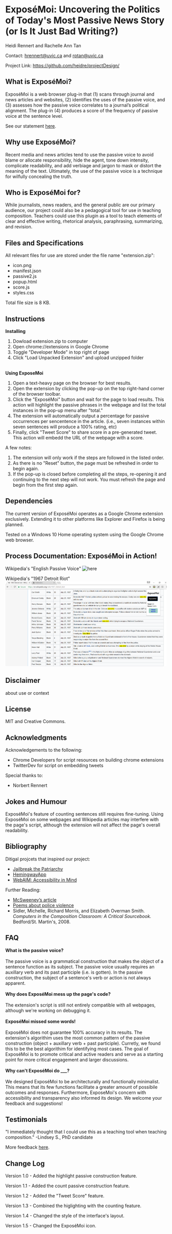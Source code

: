 # ExposéMoi: Uncovering the Politics of Today's Most Passive News Story (or Is It Just Bad Writing?)

Heidi Rennert and Rachelle Ann Tan

Contact: [hrennert@uvic.ca](mailto:hrennert@uvic.ca) and [rptan@uvic.ca](mailto:rptan@uvic.ca)

Project Link: https://github.com/heidre/projectDesign/


## What is ExposéMoi?

ExposéMoi is a web browser plug-in that (1) scans through journal and news articles and websites, (2) identifies the uses of the passive voice, and (3) assesses how the passive voice correlates to a journal’s political alignment. The plug-in (4) produces a score of the frequency of passive voice at the sentence level.

See our statement [here](https://github.com/heidre/projectDesign/blob/master/statements/index.md).


## Why use ExposéMoi?

Recent media and news articles tend to use the passive voice to avoid blame or allocate responsibility, hide the agent, tone down intensity, complicate readability, and add verbiage and jargon to mask or distort the meaning of the text. Ultimately, the use of the passive voice is a technique for wilfully concealing the truth.


## Who is ExposéMoi for?

While journalists, news readers, and the general public are our primary audience, our project could also be a pedagogical tool for use in teaching composition. Teachers could use this plugin as a tool to teach elements of clear and effective writing, rhetorical analysis, paraphrasing, summarizing, and revision.


## Files and Specifications 

All relevant files for use are stored under the file name "extension.zip":
- icon.png
- manifest.json
- passive2.js
- popup.html
- score.js
- styles.css

Total file size is 8 KB.

## Instructions 
<b>Installing</b>
1. Dowload extension.zip to computer
2. Open chrome://extensions in Google Chrome
3. Toggle "Developer Mode" in top right of page
4. Click "Load Unpacked Extension" and upload unzipped folder

<br><b>Using ExposeMoi</b>
1. Open a text-heavy page on the browser for best results.
2. Open the extension by clicking the pop-up on the top right-hand corner of the browser toolbar. 
3. Click the "ExposéMoi" button and wait for the page to load results. This action will highlight the passive phrases in the webpage and list the total instances in the pop-up menu after "total."
4. The extension will automatically output a percentage for passive occurrences per sencentence in the article. (i.e., seven instances within seven sentences will produce a 100% rating, etc)
5. Finally, click "Tweet Score" to share score in a pre-generated tweet. This action will embedd the URL of the webpage with a score.

A few notes:
1. The extension will only work if the steps are followed in the listed order.
2. As there is no "Reset" button, the page must be refreshed in order to begin again. 
3. If the pop-up is closed before completing all the steps, re-opening it and continuing to the next step will not work. You must refresh the page and begin from the first step again.


## Dependencies 

The current version of ExposéMoi operates as a Google Chrome extension exclusively. Extending it to other platforms like Explorer and Firefox is being planned.

Tested on a Windows 10 Home operating system using the Google Chrome web browser.


## Process Documentation: ExposéMoi in Action!

Wikipedia's "English Passive Voice" ![here](https://raw.githubusercontent.com/heidre/projectDesign/documentation/ExposeMoi.png)

Wikipedia's "1967 Detroit Riot" ![here](https://raw.githubusercontent.com/heidre/projectDesign/master/documentation/ExposeMoi2.png) 

## Disclaimer

about use or context 


## License 

MIT and Creative Commons.


## Acknowledgments

Acknowledgements to the following:
- Chrome Developers for script resources on building chrome extensions
- TwitterDev for script on embedding tweets

Special thanks to:
- Norbert Rennert


## Jokes and Humour 

ExposéMoi's feature of counting sentences still requires fine-tuning. Using ExposéMoi on some webpages and Wikipedia articles may interfere with the page's script, although the extension will not affect the page's overall readability.


## Bibliography 

Ditigal projcets that inspired our project:
- [Jailbreak the Patriarchy](https://chrome.google.com/webstore/detail/jailbreak-the-patriarchy/fiidcfoaaciclafodoficaofidfencgd?hl=en-US&gl=US)
- [HemingwayApp](http://www.hemingwayapp.com/)
- [WebAIM: Accessibility in Mind](www.webaim.org)

Further Reading:
- [McSweeney’s article](https://www.mcsweeneys.net/articles/an-interactive-guide-to-ambiguous-grammar)
- [Poems about police violence](https://policeviolence.files.wordpress.com/2010/11/poetryaboutpoliceviolencefinal.pdf)
- Sidler, Michelle, Richard Morris, and Elizabeth Overman Smith. <i>Computers in the Composition Classroom: A Critical Sourcebook.</i> Bedford/St. Martin's, 2008.


## FAQ

<b>What is the passive voice?</b>
<br><br>
The passive voice is a grammatical construction that makes the object of a sentence function as its subject. The passive voice usually requires an auxillary verb and its past participle (i.e. is gotten). In the passive construction, the subject of a sentence's verb or action is not always apparent. <br><br>
<b>Why does ExposéMoi mess up the page's code?</b>
<br><br>
The extension's script is still not entirely compatible with all webpages, although we're working on debugging it.
<br><br>
<b>ExposéMoi missed some words!</b>
<br><br>
ExposéMoi does not guarantee 100% accuracy in its results. The extension's algorithim uses the most common pattern of the passive construction (object + auxillary verb + past participle). Curretly, we found this to be the best algorithim for identifying most cases. The goal of ExposéMoi is to promote critical and active readers and serve as a starting point for more critical engagement and larger discussions.
<br><br>
<b>Why can't ExposéMoi do ___?</b>
<br><br>
We designed ExposéMoi to be architecturally and functionally minimalist. This means that its few functions facilitate a greater amount of possibile outcomes and responses. Furthermore, ExposeMoi's concern with accessibility and transparency also informed its design. We welcome your feedback and suggestions!


## Testimonials

"I immediately thought that I could use this as a teaching tool when teaching composition." -Lindsey S., PhD candidate

More feedback [here](https://github.com/heidre/projectDesign/blob/master/feedback/index.md).


## Change Log 

Version 1.0 - Added the highlight passive construction feature.

Version 1.1 - Added the count passive construction feature.

Version 1.2 - Added the "Tweet Score" feature.

Version 1.3 - Combined the higlighting with the counting feature.

Version 1.4 - Changed the style of the interface's layout.

Version 1.5 - Changed the ExposéMoi icon.
